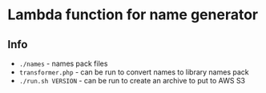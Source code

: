 # Lambda function for name generator

## Info
- `./names` - names pack files
- `transformer.php` - can be run to convert names to library names pack
- `./run.sh VERSION` - can be run to create an archive to put to AWS S3

